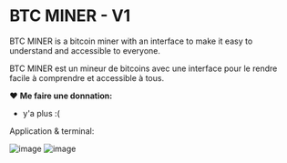# BTC MINER - V1

BTC MINER is a bitcoin miner with an interface to make it easy to understand and accessible to everyone.

BTC MINER est un mineur de bitcoins avec une interface pour le rendre facile à comprendre et accessible à tous.


❤️ __Me faire une donnation:__
- y'a plus :(


Application & terminal:

![image](https://user-images.githubusercontent.com/97704518/220132167-3c8da5de-20ce-4989-85d6-ba11bce0917b.png)
![image](https://user-images.githubusercontent.com/97704518/220132408-0a089911-28bc-4ab1-aa79-6e6919200a44.png)
